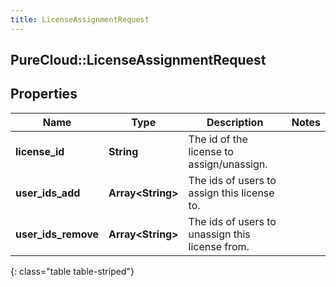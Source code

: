 ```yaml
---
title: LicenseAssignmentRequest
---
```

## PureCloud::LicenseAssignmentRequest

## Properties

|Name | Type | Description | Notes|
|------------ | ------------- | ------------- | -------------|
| **license_id** | **String** | The id of the license to assign/unassign. | |
| **user_ids_add** | **Array&lt;String&gt;** | The ids of users to assign this license to. | |
| **user_ids_remove** | **Array&lt;String&gt;** | The ids of users to unassign this license from. | |
{: class="table table-striped"}


